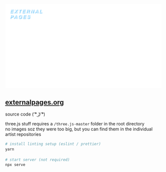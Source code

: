 <p align="center"><img src="images/readme-logo.png"/></p>

<h2><a href="externalpages.org">externalpages.org</a></h2>

source code ( ͡° ͜ʖ ͡°)

three.js stuff requires a `/three.js-master` folder in the root directory<br>
no images soz they were too big, but you can find them in the individual artist repositories

```bash
# install linting setup (eslint / prettier)
yarn

# start server (not required)
npx serve
```
